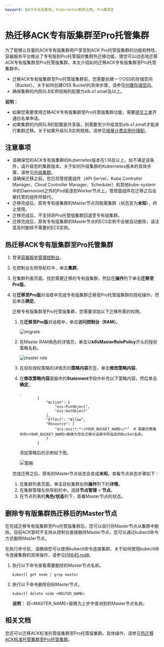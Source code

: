 ```yaml
---
keyword: [ACK专有版集群, Kubernetes集群迁移, Pro集群]
---
```


# 热迁移ACK专有版集群至Pro托管集群

为了能够让存量的ACK专有版集群用户享受到ACK Pro托管版集群的功能和特性，容器服务平台推出了专有版到Pro托管版的集群热迁移功能，使您可以动态地迁移ACK专有版集群至Pro托管版集群。本文介绍如何迁移ACK专有版集群至Pro托管集群中。

-   迁移ACK专有版集群至Pro托管版集群前，您需要创建一个OSS的存储空间（Bucket）。关于如何创建OSS Bucket的具体步骤，请参见[创建存储空间](/cn.zh-CN/控制台用户指南/存储空间管理/创建存储空间.md)。
-   确保集群的内网SLB实例规格的配置为slb.s1.small及以上。

**说明：**

-   如果您需要使用迁移ACK专有版集群至Pro托管版集群功能，需要[提交工单](https://selfservice.console.aliyun.com/ticket/createIndex)开通白名单申请。
-   如果集群的内网SLB的配置是共享版，则需要至少升级其到slb.s1.small才能进行集群迁移。关于如果升级SLB实例规格，请参见[按量计费实例升降配](/cn.zh-CN/传统型负载均衡CLB/CLB用户指南/实例/实例变配/按量计费实例升降配.md)。

## 注意事项

-   请确保您的ACK专有版集群的Kubernetes版本在1.16及以上。如不满足该条件，请升级您的集群版本。关于如何升级集群的Kubernetes版本的具体步骤，请参见[升级集群](/cn.zh-CN/Kubernetes集群用户指南/集群/升级集群/升级集群.md)。
-   请确保迁移之前，您已将管控面组件（API Server、Kube Controller Manager、Cloud Controller Manager、Scheduler）和其他kube-system中的Daemonset之外的Pod驱逐到Worker节点上。管控面组件在迁移之后会被托管的组件所替代。
-   迁移完成后，原有专有版集群的Master节点将脱离集群（状态变为**未知**），终止使用。
-   迁移完成后，不支持将Pro托管版集群回退至专有版集群。
-   迁移完成后，原有专有版集群的Master节点的ECS实例不会被自动删除，请注意及时删除不需要的ECS实例。

## 热迁移ACK专有版集群至Pro托管集群

1.  登录[容器服务管理控制台](https://cs.console.aliyun.com)。

2.  在控制台左侧导航栏中，单击**集群**。

3.  在集群列表页面，找到需要迁移的专有版集群，然后在**操作**列下单击**迁移至Pro版**。

4.  在**迁移至Pro版**对话框中完成专有版集群迁移至Pro托管版集群的授权操作，然后单击**确定**。

    迁移专有版集群至Pro托管版集群，您需要添加以下迁移所需的权限。

    1.  在**迁移至Pro版**对话框中，单击**访问控制台（RAM）**。

        ![migrate](https://static-aliyun-doc.oss-accelerate.aliyuncs.com/assets/img/zh-CN/0464069161/p269274.png)

    2.  在Master RAM角色的详情页，单击以**k8sMasterRolePolicy**开头的授权策略名称。

        ![master role](https://static-aliyun-doc.oss-accelerate.aliyuncs.com/assets/img/zh-CN/4932938161/p263338.png)

    3.  在目标授权策略的详情页的**策略内容**页签，单击**修改策略内容**。

    4.  在**修改策略内容**面板中的**Statement**字段中补充以下策略内容，然后单击**确定**。

        ```
        ,
                {
                    "Action": [
                        "oss:PutObject",
                        "oss:GetObject"
                    ],
                    "Effect": "Allow",
                    "Resource": [
                        "acs:oss:*:*:<YOUR_BUCKET_NAME>/*"  # 需要将策略中的<YOUR_BUCKET_NAME>替换为您在迁移对话框中所指定的Bucket名称。
                    ]
                }
        ```

        添加策略后的示例如下图。

        ![策略](https://static-aliyun-doc.oss-accelerate.aliyuncs.com/assets/img/zh-CN/4932938161/p263342.png)

    完成迁移之后，原有的Master节点状态会变成**未知**。查看节点状态步骤如下：

    1.  在集群列表页面，单击目标集群右侧**操作**列下的**详情**。
    2.  在集群管理左侧导航栏中，选择**节点管理** \> **节点**。
    3.  在节点列表的**角色/状态**列下，查看Master节点的状态。

## 删除专有版集群热迁移后的Master节点

在完成迁移专有版集群至Pro托管版集群后，您可以自行将Master节点从集群中删除。目前ACK暂时不支持从控制台直接删除Master节点，您可以通过kubectl命令方式删除Master节点。

在执行命令前，请确保您可以使用kubectl命令连接集群。关于如何使用kubectl命令连接集群的具体操作，请参见[t16645.md\#](/cn.zh-CN/Kubernetes集群用户指南/集群/连接集群/通过kubectl管理Kubernetes集群.md)。

1.  执行以下命令查看需要删除的Master节点名称。

    ```
    kubectl get node | grep master
    ```

2.  执行以下命令删除目标Master节点。

    ```
    kubectl delete node <MASTER_NAME>
    ```

    **说明：** 将<MASTER\_NAME\>替换为上步中查询到的Master节点名称。


## 相关文档

您还可以迁移ACK标准托管版集群至Pro托管版集群。具体操作，请参见[热迁移ACK标准托管集群至Pro托管集群](/cn.zh-CN/Kubernetes集群用户指南/集群/热迁移ACK标准托管集群至Pro托管集群.md)。

